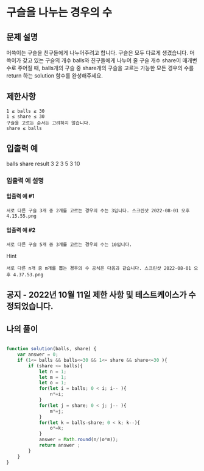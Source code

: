 # 구슬을 나누는 경우의 수

## 문제 설명

머쓱이는 구슬을 친구들에게 나누어주려고 합니다. 구슬은 모두 다르게 생겼습니다. 머쓱이가 갖고 있는 구슬의 개수 balls와 친구들에게 나누어 줄 구슬 개수 share이 매개변수로 주어질 때, balls개의 구슬 중 share개의 구슬을 고르는 가능한 모든 경우의 수를 return 하는 solution 함수를 완성해주세요.

## 제한사항

    1 ≤ balls ≤ 30
    1 ≤ share ≤ 30
    구슬을 고르는 순서는 고려하지 않습니다.
    share ≤ balls

## 입출력 예
balls 	share 	result
3 	2 	3
5 	3 	10
### 입출력 예 설명

#### 입출력 예 #1

    서로 다른 구슬 3개 중 2개를 고르는 경우의 수는 3입니다. 스크린샷 2022-08-01 오후 4.15.55.png

#### 입출력 예 #2

    서로 다른 구슬 5개 중 3개를 고르는 경우의 수는 10입니다.

Hint

    서로 다른 n개 중 m개를 뽑는 경우의 수 공식은 다음과 같습니다. 스크린샷 2022-08-01 오후 4.37.53.png

## 공지 - 2022년 10월 11일 제한 사항 및 테스트케이스가 수정되었습니다.

## 나의 풀이
```js 

function solution(balls, share) {
    var answer = 0;     
    if (1<= balls && balls<=30 && 1<= share && share<=30 ){
        if (share <= balls){
            let n = 1;
            let m = 1;
            let o = 1;
            for(let i = balls; 0 < i; i-- ){
                n*=i;
            }
            for(let j = share; 0 < j; j-- ){
                m*=j;
            }            
            for(let k = balls-share; 0 < k; k--){
                o*=k;
            }
            answer = Math.round(n/(o*m));
            return answer ;
        }
    }
}


```
